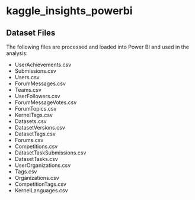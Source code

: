 # kaggle_insights_powerbi
## Dataset Files

The following files are processed and loaded into Power BI and used in the analysis:

- UserAchievements.csv
- Submissions.csv
- Users.csv
- ForumMessages.csv
- Teams.csv
- UserFollowers.csv
- ForumMessageVotes.csv
- ForumTopics.csv
- KernelTags.csv
- Datasets.csv
- DatasetVersions.csv
- DatasetTags.csv
- Forums.csv
- Competitions.csv
- DatasetTaskSubmissions.csv
- DatasetTasks.csv
- UserOrganizations.csv
- Tags.csv
- Organizations.csv
- CompetitionTags.csv
- KernelLanguages.csv
